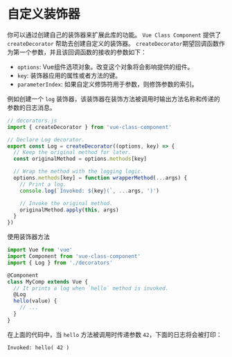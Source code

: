 # 自定义装饰器

你可以通过创建自己的装饰器来扩展此库的功能。 `Vue Class Component` 提供了 `createDecorator` 帮助去创建自定义的装饰器。 `createDecorator`期望回调函数作为第一个参数，并且该回调函数的接收的参数如下：

- `options`: Vue组件选项对象。改变这个对象将会影响提供的组件。
- `key`: 装饰器应用的属性或者方法的键。
- `parameterIndex`: 如果自定义修饰符用于参数，则修饰参数的索引。

例如创建一个 `log` 装饰器，该装饰器在装饰方法被调用时输出方法名称和传递的参数的日志消息。

```js
// decorators.js
import { createDecorator } from 'vue-class-component'

// Declare Log decorator.
export const Log = createDecorator((options, key) => {
  // Keep the original method for later.
  const originalMethod = options.methods[key]

  // Wrap the method with the logging logic.
  options.methods[key] = function wrapperMethod(...args) {
    // Print a log.
    console.log(`Invoked: ${key}(`, ...args, ')')

    // Invoke the original method.
    originalMethod.apply(this, args)
  }
})
```

使用装饰器方法

```js
import Vue from 'vue'
import Component from 'vue-class-component'
import { Log } from './decorators'

@Component
class MyComp extends Vue {
  // It prints a log when `hello` method is invoked.
  @Log
  hello(value) {
    // ...
  }
}
```

在上面的代码中，当 `hello` 方法被调用时传递参数 `42`，下面的日志将会被打印：

```
Invoked: hello( 42 )
```